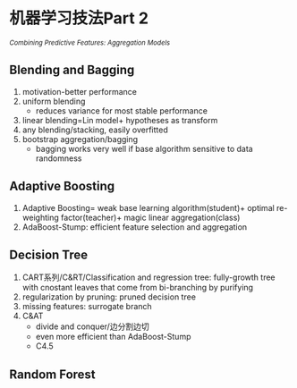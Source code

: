 # 机器学习技法Part 2   

<sub>*Combining Predictive Features: Aggregation Models*</sub>   

## Blending and Bagging
1. motivation-better performance
2. uniform blending
   * reduces variance for most stable performance
3. linear blending=Lin model+ hypotheses as transform
4. any blending/stacking, easily overfitted
5. bootstrap aggregation/bagging
   * bagging works very well if base algorithm sensitive to data randomness
## Adaptive Boosting
1. Adaptive Boosting= weak base learning algorithm(student)+ optimal re-weighting factor(teacher)+ magic linear aggregation(class)
2. AdaBoost-Stump: efficient feature selection and aggregation
## Decision Tree
1. CART系列/C&RT/Classification and regression tree: fully-growth tree with cnostant leaves that come from bi-branching by purifying 
2. regularization by pruning: pruned decision tree
3. missing features: surrogate branch
4. C&AT
   * divide and conquer/边分割边切
   * even more efficient than AdaBoost-Stump
   * C4.5
## Random Forest
